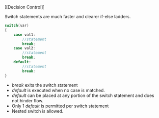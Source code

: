 [[Decision Control]]

Switch statements are much faster and clearer if-else ladders.
```c
switch(var)
{
	case val1:
		//statement
		break;
	case val2:
		//statement
		break;
	default:
		//statement
		break:
}
```
* *break* exits the switch statement
* *default*  is executed when no case is matched. 
* *default*  can be placed at any portion of the switch statement and does not hinder flow.
* Only 1 *default*  is permitted per switch statement
* Nested switch is allowed.
